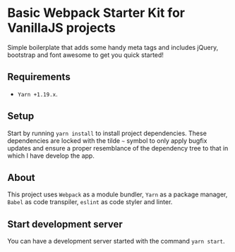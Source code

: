 # Basic Webpack Starter Kit for VanillaJS projects

Simple boilerplate that adds some handy meta tags and includes jQuery, bootstrap and
font awesome to get you quick started!

## Requirements
* `Yarn +1.19.x`.

## Setup
Start by running `yarn install` to install project dependencies. These dependencies are locked with the tilde `~` symbol
to only apply bugfix updates and ensure a proper resemblance of the dependency tree to that in which I have develop the
app.

## About
This project uses `Webpack` as a module bundler, `Yarn` as a package manager, `Babel` as code transpiler, `eslint`
as code styler and linter.

## Start development server
You can have a development server started with the command `yarn start`.


